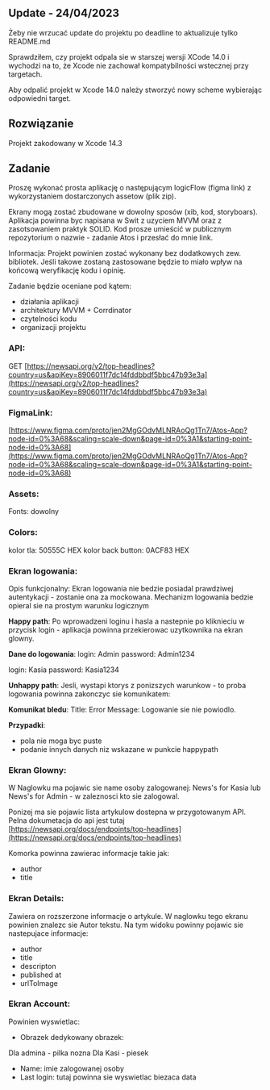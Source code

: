 ## Update - 24/04/2023
Żeby nie wrzucać update do projektu po deadline to aktualizuje tylko README.md

Sprawdziłem, czy projekt odpala sie w starszej wersji XCode 14.0 i wychodzi na to, że Xcode nie zachował kompatybilności wstecznej przy targetach.

Aby odpalić projekt w Xcode 14.0 należy stworzyć nowy scheme wybierając odpowiedni target.

## Rozwiązanie
Projekt zakodowany w Xcode 14.3  

## Zadanie
Proszę wykonać prosta aplikację o następującym logicFlow (figma link) z wykorzystaniem dostarczonych assetow (plik zip).

Ekrany mogą zostać zbudowane w dowolny sposów (xib, kod, storyboars).
Aplikacja powinna byc napisana w Swit z uzyciem MVVM oraz z zasotsowaniem praktyk SOLID.
Kod prosze umieścić w publicznym repozytorium o nazwie - zadanie Atos i przesłać do mnie link.

Informacja: Projekt powinien zostać wykonany bez dodatkowych zew. bibliotek.
Jeśli takowe zostaną zastosowane będzie to miało wpływ na końcową weryfikację kodu i opinię.

Zadanie będzie oceniane pod kątem:

- działania aplikacji
- architektury MVVM + Corrdinator
- czytelności kodu
- organizacji projektu

### API:
GET [https://newsapi.org/v2/top-headlines?country=us&apiKey=8906011f7dc14fddbbdf5bbc47b93e3a](https://newsapi.org/v2/top-headlines?country=us&apiKey=8906011f7dc14fddbbdf5bbc47b93e3a)

### FigmaLink:
[https://www.figma.com/proto/jen2MgGOdvMLNRAoQg1Tn7/Atos-App?node-id=0%3A68&scaling=scale-down&page-id=0%3A1&starting-point-node-id=0%3A68](https://www.figma.com/proto/jen2MgGOdvMLNRAoQg1Tn7/Atos-App?node-id=0%3A68&scaling=scale-down&page-id=0%3A1&starting-point-node-id=0%3A68)

### Assets:
Fonts: dowolny

### Colors:
kolor tla: 50555C HEX
kolor back button: 0ACF83 HEX

### Ekran logowania:
Opis funkcjonalny:
Ekran logowania nie bedzie posiadal prawdziwej autentykacji - zostanie ona za mockowana.
Mechanizm logowania bedzie opieral sie na prostym warunku logicznym

**Happy path**:
Po wprowadzeni loginu i hasla a nastepnie po kliknieciu w przycisk login - aplikacja powinna przekierowac uzytkownika na ekran glowny.

**Dane do logowania**:
login: Admin
password: Admin1234

login: Kasia
password: Kasia1234

**Unhappy path**:
Jesli, wystapi ktorys z ponizszych warunkow - to proba logowania powinna zakonczyc sie komunikatem:

**Komunikat bledu**:
Title: Error
Message: Logowanie sie nie powiodlo.

**Przypadki**:

- pola nie moga byc puste
- podanie innych danych niz wskazane w punkcie happypath

### Ekran Glowny:

W Naglowku ma pojawic sie name osoby zalogowanej:
News's for Kasia lub News's for Admin - w zaleznosci kto sie zalogowal.

Ponizej ma sie pojawic lista artykulow dostepna w przygotowanym API.
Pelna dokumetacja do api jest tutaj [https://newsapi.org/docs/endpoints/top-headlines](https://newsapi.org/docs/endpoints/top-headlines)

Komorka powinna zawierac informacje takie jak:

- author
- title

### Ekran Details:

Zawiera on rozszerzone informacje o artykule.
W naglowku tego ekranu powinien znalezc sie Autor tekstu.
Na tym widoku powinny pojawic sie nastepujace informacje:

- author
- title
- descripton
- published at
- urlToImage

### Ekran Account:

Powinien wyswietlac:

- Obrazek dedykowany obrazek:

Dla admina - pilka nozna
Dla Kasi - piesek

- Name: imie zalogowanej osoby
- Last login: tutaj powinna sie wyswietlac biezaca data

